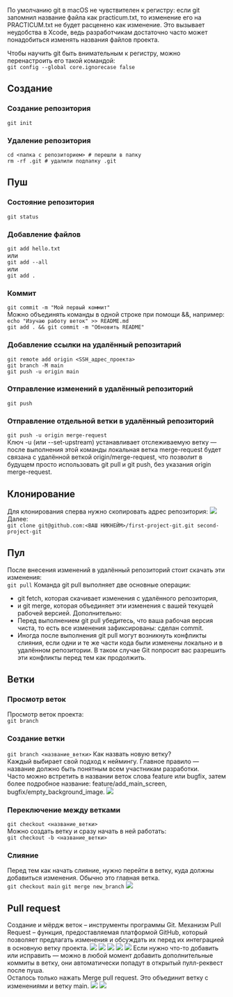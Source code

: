 По умолчанию git в macOS не чувствителен к регистру: если git запомнил название файла как practicum.txt, то изменение его на PRACTICUM.txt не будет расценено как изменение. Это вызывает неудобства в Xcode, ведь разработчикам достаточно часто может понадобиться изменять названия файлов проекта.

Чтобы научить git быть внимательным к регистру, можно перенастроить его такой командой:  
`git config --global core.ignorecase false`
## Создание
### Создание репозитория
`git init`
### Удаление репозитория
`cd <папка с репозиторием> # перешли в папку`  
`rm -rf .git # удалили подпапку .git`
## Пуш
### Состояние репозитория
`git status`
### Добавление файлов
`git add hello.txt`  
или  
`git add --all`  
или  
`git add .`
### Коммит
`git commit -m "Мой первый коммит"`  
Можно объединять команды в одной строке при помощи &&, например:  
`echo "Изучаю работу веток" >> README.md`  
`git add . && git commit -m "Обновить README"`
### Добавление ссылки на удалённый репозитарий
`git remote add origin <SSH_адрес_проекта>`  
`git branch -M main`  
`git push -u origin main`
### Отправление изменений в удалённый репозиторий
`git push`
### Отправление отдельной ветки в удалённый репозиторий
`git push -u origin merge-request`  
Ключ -u (или --set-upstream) устанавливает отслеживаемую ветку — после выполнения этой команды локальная ветка merge-request будет связана с удалённой веткой origin/merge-request, что позволит в будущем просто использовать git pull и git push, без указания origin merge-request.
## Клонирование
Для клонирования сперва нужно скопировать адрес репозитория:
![](https://pictures.s3.yandex.net/resources/05_01_github_clone_1_1707941769.png)
Далее:  
`git clone git@github.com:<ВАШ НИКНЕЙМ>/first-project-git.git second-project-git`
## Пул
После внесения изменений в удалённый репозиторий стоит скачать эти изменения:  
`git pull`
Команда git pull выполняет две основные операции:  
* git fetch, которая скачивает изменения с удалённого репозитория,
* и git merge, которая объединяет эти изменения с вашей текущей рабочей версией.
Дополнительно:
* Перед выполнением git pull убедитесь, что ваша рабочая версия чиста, то есть все изменения зафиксированы: сделан commit.
* Иногда после выполнения git pull могут возникнуть конфликты слияния, если одни и те же части кода были изменены локально и в удалённом репозитории. В таком случае Git попросит вас разрешить эти конфликты перед тем как продолжить.
## Ветки
### Просмотр веток
Просмотр веток проекта:  
`git branch`
### Создание ветки
`git branch <название_ветки>`
Как назвать новую ветку?  
Каждый выбирает свой подход к неймингу. Главное правило — название должно быть понятным всем участникам разработки.  
Часто можно встретить в названии веток слова feature или bugfix, затем более подробное название: feature/add_main_screen, bugfix/empty_background_image.
![](https://pictures.s3.yandex.net/resources/6-branch-checkout-new_1707942459.png)
### Переключение между ветками
`git checkout <название_ветки>`  
Можно создать ветку и сразу начать в ней работать:  
`git checkout -b <название_ветки>`
### Слияние
Перед тем как начать слияние, нужно перейти в ветку, куда должны добавиться изменения. Обычно это главная ветка.  
`git checkout main`
`git merge new_branch`
![](https://pictures.s3.yandex.net/resources/6-branch-merge_1707942502.png)
## Pull request
Создание и мёрдж веток – инструменты программы Git. Механизм Pull Request – функция, предоставляемая платформой GitHub, который позволяет предлагать изменения и обсуждать их перед их интеграцией в основную ветку проекта.
![](https://pictures.s3.yandex.net/resources/6-pull-request-tab_1707942665.png)
![](https://pictures.s3.yandex.net/resources/6-pull-request-button_1707942702.png)
![](https://pictures.s3.yandex.net/resources/6-pull-request-select_branch_1707942726.png)
![](https://pictures.s3.yandex.net/resources/6-pull-request-select-branch-continue_1707942758.png)
![](https://pictures.s3.yandex.net/resources/6-pull-request-create-pr_1707942791.png)
Если нужно что-то добавить или исправить — можно в любой момент добавить дополнительные коммиты в ветку, они автоматически попадут в открытый пулл-реквест после пуша.  
Осталось только нажать Merge pull request. Это объединит ветку с изменениями и ветку main.
![](https://pictures.s3.yandex.net/resources/6-pull-request-merge_1707942821.png)
![](https://pictures.s3.yandex.net/resources/6-pull-request-merged_1707942848.png)
